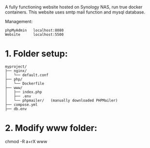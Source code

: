 A fully functioning website hosted on Synology NAS, run true docker containers. 
This website uses smtp mail function and mysql database.

Management:
```
phpMyAdmin   localhost:8080
Website      localhost:5500
```
# 1. Folder setup:

```
myproject/
├── nginx/
│   └── default.conf
├── php/
│   └── Dockerfile
├── www/
│   ├── index.php
│   ├── .env
│   └── phpmailer/   (manually downloaded PHPMailer)
├── compose.yml
├── db.env
```

# 2. Modify www folder:
chmod -R a+rX www
